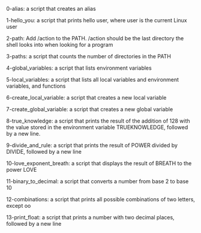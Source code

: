 0-alias: a script that creates an alias

1-hello_you: a script that prints hello user, where user is the current Linux user

2-path: Add /action to the PATH. /action should be the last directory the shell looks into when looking for a program

3-paths: a script that counts the number of directories in the PATH

4-global_variables: a script that lists environment variables

5-local_variables:  a script that lists all local variables and environment variables, and functions

6-create_local_variable: a script that creates a new local variable

7-create_global_variable:  a script that creates a new global variable

8-true_knowledge: a script that prints the result of the addition of 128 with the value stored in the environment variable TRUEKNOWLEDGE, followed by a new line.

9-divide_and_rule: a script that prints the result of POWER divided by DIVIDE, followed by a new line

10-love_exponent_breath: a script that displays the result of BREATH to the power LOVE

11-binary_to_decimal: a script that converts a number from base 2 to base 10

12-combinations: a script that prints all possible combinations of two letters, except oo

13-print_float:  a script that prints a number with two decimal places, followed by a new line


